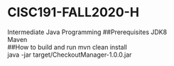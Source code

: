# CISC191-FALL2020-H
Intermediate Java Programming
##Prerequisites
JDK8  
Maven  
##How to build and run
mvn clean install  
java -jar target/CheckoutManager-1.0.0.jar
